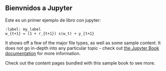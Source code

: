 ## Bienvnidos a Jupyter
Este es un primer ejemplo de libro con jupyter:
```{math}
:label: my_label
w_{t+1} = (1 + r_{t+1}) s(w_t) + y_{t+1}
```
It shows off a few of the major file types, as well as some sample content.
It does not go in-depth into any particular topic - check out [the Jupyter Book documentation](https://jupyterbook.org) for more information.

Check out the content pages bundled with this sample book to see more.

```{tableofcontents}
```
